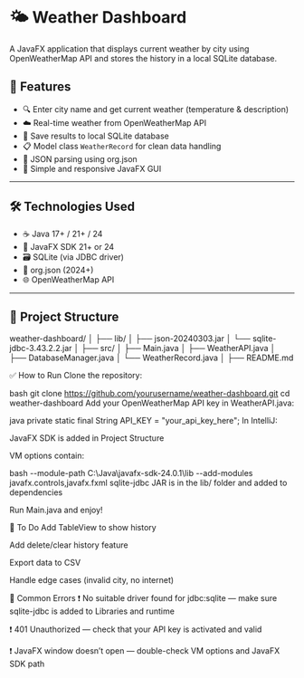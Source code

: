 # 🌤️ Weather Dashboard

A JavaFX application that displays current weather by city using OpenWeatherMap API and stores the history in a local SQLite database.

## 🚀 Features

- 🔍 Enter city name and get current weather (temperature & description)
- ☁️ Real-time weather from OpenWeatherMap API
- 💾 Save results to local SQLite database
- 📋 Model class `WeatherRecord` for clean data handling
- 🧪 JSON parsing using org.json
- 🎨 Simple and responsive JavaFX GUI

---

## 🛠️ Technologies Used

- ☕ Java 17+ / 21+ / 24
- 🎨 JavaFX SDK 21+ or 24
- 🗃️ SQLite (via JDBC driver)
- 🧾 org.json (2024+)
- 🌐 OpenWeatherMap API

---

## 📁 Project Structure

weather-dashboard/
│
├── lib/
│ ├── json-20240303.jar
│ └── sqlite-jdbc-3.43.2.2.jar
│
├── src/
│ ├── Main.java
│ ├── WeatherAPI.java
│ ├── DatabaseManager.java
│ └── WeatherRecord.java
│
├── README.md



✅ How to Run
Clone the repository:

bash
git clone https://github.com/yourusername/weather-dashboard.git
cd weather-dashboard
Add your OpenWeatherMap API key in WeatherAPI.java:

java
private static final String API_KEY = "your_api_key_here";
In IntelliJ:

JavaFX SDK is added in Project Structure

VM options contain:

bash
--module-path C:\Java\javafx-sdk-24.0.1\lib --add-modules javafx.controls,javafx.fxml
sqlite-jdbc JAR is in the lib/ folder and added to dependencies

Run Main.java and enjoy!

📌 To Do
 Add TableView to show history

 Add delete/clear history feature

 Export data to CSV

 Handle edge cases (invalid city, no internet)

🧯 Common Errors
❗ No suitable driver found for jdbc:sqlite — make sure sqlite-jdbc is added to Libraries and runtime

❗ 401 Unauthorized — check that your API key is activated and valid

❗ JavaFX window doesn’t open — double-check VM options and JavaFX SDK path

